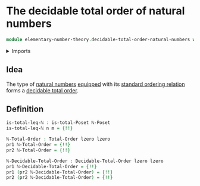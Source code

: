 # The decidable total order of natural numbers

```agda
module elementary-number-theory.decidable-total-order-natural-numbers where
```

<details><summary>Imports</summary>

```agda
open import elementary-number-theory.inequality-natural-numbers

open import foundation.dependent-pair-types
open import foundation.propositional-truncations
open import foundation.universe-levels

open import order-theory.decidable-total-orders
open import order-theory.total-orders
```

</details>

## Idea

The type of [natural numbers](elementary-number-theory.natural-numbers.md)
[equipped](foundation.structure.md) with its
[standard ordering relation](elementary-number-theory.inequality-natural-numbers.md)
forms a [decidable total order](order-theory.decidable-total-orders.md).

## Definition

```agda
is-total-leq-ℕ : is-total-Poset ℕ-Poset
is-total-leq-ℕ n m = {!!}

ℕ-Total-Order : Total-Order lzero lzero
pr1 ℕ-Total-Order = {!!}
pr2 ℕ-Total-Order = {!!}

ℕ-Decidable-Total-Order : Decidable-Total-Order lzero lzero
pr1 ℕ-Decidable-Total-Order = {!!}
pr1 (pr2 ℕ-Decidable-Total-Order) = {!!}
pr2 (pr2 ℕ-Decidable-Total-Order) = {!!}
```
